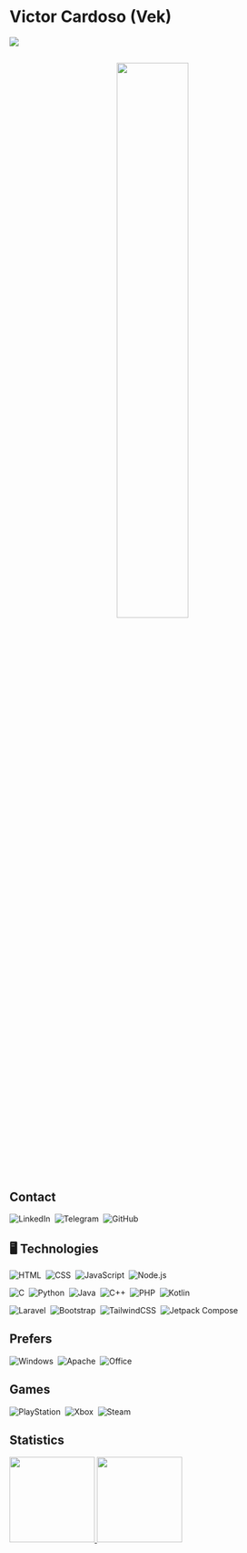 # Victor Cardoso (Vek)


<img src="https://readme-typing-svg.herokuapp.com/?lines=Victor%20Cardoso;Vek;Back-End%20Developer;18%20Years%20Old;Studying%20System%20Development&font=MonaSans&center=true&width=750&height=120&color=FFD700&vCenter=true&size=45%22">


##

<div align="center">
    <img style="height: 50%; width: 50%;" src="https://giffiles.alphacoders.com/215/215837.gif">
</div>

##


## Contact
![LinkedIn](https://img.shields.io/badge/-LinkedIn-05122A?style=flat&logo=linkedin)&nbsp;
![Telegram](https://img.shields.io/badge/-Telegram-05122A?style=flat&logo=telegram)&nbsp;
![GitHub](https://img.shields.io/badge/-GitHub-05122A?style=flat&logo=github)&nbsp;




## 🖥️ Technologies
![HTML](https://img.shields.io/badge/-HTML-05122A?style=flat&logo=HTML5)&nbsp;
![CSS](https://img.shields.io/badge/-CSS-05122A?style=flat&logo=CSS3&logoColor=1572B6)&nbsp;
![JavaScript](https://img.shields.io/badge/-JavaScript-05122A?style=flat&logo=javascript)&nbsp;
![Node.js](https://img.shields.io/badge/-Node.js-05122A?style=flat&logo=node.js)&nbsp;

![C](https://img.shields.io/badge/-C-05122A?style=flat&logo=c)&nbsp;
![Python](https://img.shields.io/badge/-Python-05122A?style=flat&logo=Python)&nbsp;
![Java](https://img.shields.io/badge/-Java-05122A?style=flat&logo=java)&nbsp;
![C++](https://img.shields.io/badge/-C++-05122A?style=flat&logo=C++)&nbsp;
![PHP](https://img.shields.io/badge/-PHP-05122A?style=flat&logo=php)&nbsp;
![Kotlin](https://img.shields.io/badge/-Kotlin-05122A?style=flat&logo=kotlin)&nbsp;

![Laravel](https://img.shields.io/badge/-Laravel-05122A?style=flat&logo=laravel)&nbsp;
![Bootstrap](https://img.shields.io/badge/-Bootstrap-05122A?style=flat&logo=bootstrap)&nbsp;
![TailwindCSS](https://img.shields.io/badge/-TailwindCSS-05122A?style=flat&logo=TailwindCSS)&nbsp;
![Jetpack Compose](https://img.shields.io/badge/-JetpackCompose-05122A?style=flat&logo=JetpackCompose)&nbsp;




## Prefers
![Windows](https://img.shields.io/badge/-Windows-05122A?style=flat&logo=windows)&nbsp;
![Apache](https://img.shields.io/badge/Apache-05122A?style=flat&logo=apache)&nbsp;
![Office](https://img.shields.io/badge/-Office-05122A?style=flat&logo=windows)&nbsp;




## Games
![PlayStation](https://img.shields.io/badge/-PlayStation-05122A?style=flat&logo=playstation)&nbsp;
![Xbox](https://img.shields.io/badge/-Xbox-05122A?style=flat&logo=xbox)&nbsp;
![Steam](https://img.shields.io/badge/-Steam-05122A?style=flat&logo=steam)&nbsp;




<!-- Estatisticas -->
## Statistics
  <a href="#statistics">
    <img height="150em" src="https://github-readme-stats.vercel.app/api?username=vek03&show_icons=true&theme=dark&include_all_commits=true&count_private=true&icon_color=34b1eb&title_color=34EBC9&text_color=ffffff"/>
  <img height="150em" src="https://github-readme-stats.vercel.app/api/top-langs/?username=vek03&layout=compact&langs_count=7&theme=dark&title_color=34EBC9"/>
  </a>

<!--
- 🔭 I’m currently working on ...
- 🌱 I’m currently learning ...
- 👯 I’m looking to collaborate on ...
- 🤔 I’m looking for help with ...
- 💬 Ask me about ...
- 📫 How to reach me: ...
- 😄 Pronouns: ...
- ⚡ Fun fact: ...
-->
